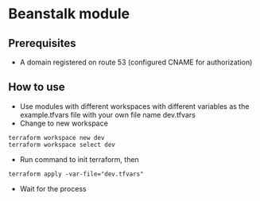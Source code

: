 # Beanstalk module
## Prerequisites
- A domain registered on route 53 (configured CNAME for authorization)
## How to use
- Use modules with different workspaces with different variables as the example.tfvars file with your own file name dev.tfvars
- Change to new workspace
```
terraform workspace new dev
terraform workspace select dev
```
- Run command to init terraform, then
```
terraform apply -var-file="dev.tfvars"
```
- Wait for the process
